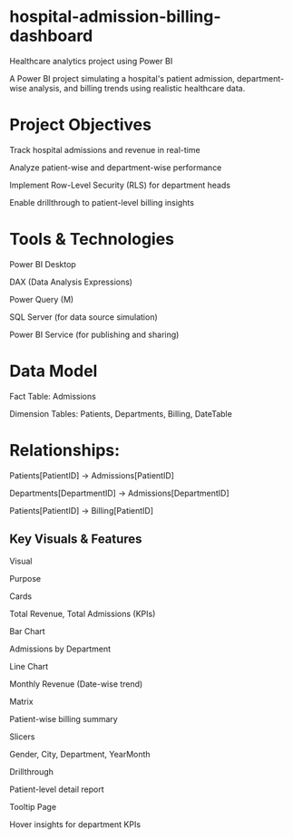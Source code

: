 # hospital-admission-billing-dashboard
Healthcare analytics project using Power BI

A Power BI project simulating a hospital's patient admission, department-wise analysis, and billing trends using realistic healthcare data.


# Project Objectives

Track hospital admissions and revenue in real-time

Analyze patient-wise and department-wise performance

Implement Row-Level Security (RLS) for department heads

Enable drillthrough to patient-level billing insights

# Tools & Technologies

Power BI Desktop

DAX (Data Analysis Expressions)

Power Query (M)

SQL Server (for data source simulation)

Power BI Service (for publishing and sharing)

# Data Model

Fact Table: Admissions

Dimension Tables: Patients, Departments, Billing, DateTable

# Relationships:

Patients[PatientID] → Admissions[PatientID]

Departments[DepartmentID] → Admissions[DepartmentID]

Patients[PatientID] → Billing[PatientID]

## Key Visuals & Features

Visual

Purpose

Cards

Total Revenue, Total Admissions (KPIs)

Bar Chart

Admissions by Department

Line Chart

Monthly Revenue (Date-wise trend)

Matrix

Patient-wise billing summary

Slicers

Gender, City, Department, YearMonth

Drillthrough

Patient-level detail report

Tooltip Page

Hover insights for department KPIs
